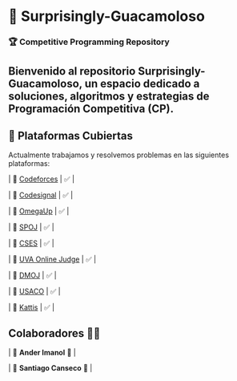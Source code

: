 ﻿# 🥑 Surprisingly-Guacamoloso  
### 🏆 Competitive Programming Repository  

Bienvenido al repositorio **Surprisingly-Guacamoloso**, un espacio dedicado a soluciones, algoritmos y estrategias de **Programación Competitiva (CP)**.  
---

## 🚀 Plataformas Cubiertas

Actualmente trabajamos y resolvemos problemas en las siguientes plataformas:

| 💾 [Codeforces](https://codeforces.com/) | ✅ |

| 💾 [Codesignal](https://codesignal.com/) | ✅ |

| 💾 [OmegaUp](https://omegaup.com/) | ✅ |

| 💾 [SPOJ](https://www.spoj.com/) | ✅ |

| 💾 [CSES](https://cses.fi/problemset/) | ✅ |

| 💾 [UVA Online Judge](https://onlinejudge.org/) | ✅ |

| 💾 [DMOJ](https://dmoj.ca/) | ✅ |

| 💾 [USACO](https://usaco.org/) | ✅ |

| 💾 [Kattis](https://open.kattis.com/) | ✅ |


## Colaboradores 👻🤖

| 👻 **Ander Imanol**  👻 |

| 🤖 **Santiago Canseco**  🤖 |

